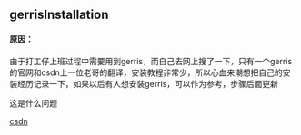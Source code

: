 

## gerrisInstallation



#### 原因：

由于打工仔上班过程中需要用到gerris，而自己去网上搜了一下，只有一个gerris的官网和csdn上一位老哥的翻译，安装教程非常少，所以心血来潮想把自己的安装经历记录一下，如果以后有人想安装gerris，可以作为参考，步骤后面更新



这是什么问题

[csdn](https://blog.csdn.net/weixin_43921223/article/details/104734135)

[gerris官网]: http://gfs.sourceforge.net/wiki/index.php/Main_Page
[csd]: https://blog.csdn.net/weixin_43921223/article/details/104734135